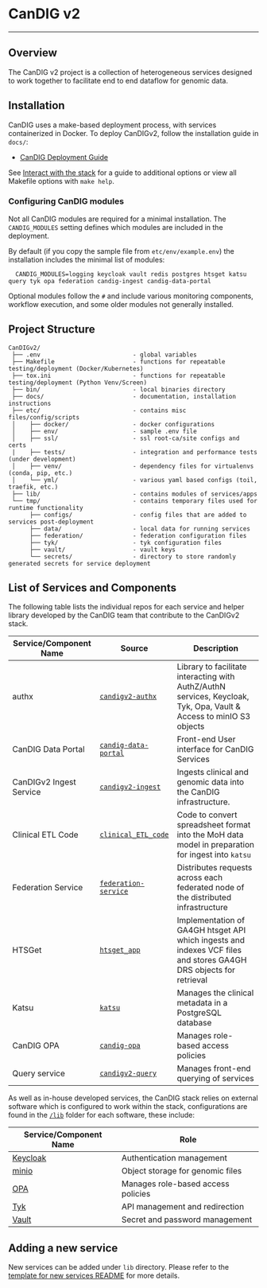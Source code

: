 # CanDIG v2

- - -

## Overview

The CanDIG v2 project is a collection of heterogeneous services designed to work together to facilitate end to end
dataflow for genomic data.

## Installation

CanDIG uses a make-based deployment process, with services containerized in Docker. To deploy CanDIGv2, follow the installation guide in `docs/`:

* [CanDIG Deployment Guide](./docs/install-candig.md)

See [Interact with the stack](docs/interact-with-the-stack.md) for a guide to additional options or view all Makefile options with `make help`.

### Configuring CanDIG modules

Not all CanDIG modules are required for a minimal installation. The `CANDIG_MODULES` setting defines which modules are included in the deployment.

By default (if you copy the sample file from `etc/env/example.env`) the installation includes the minimal list of modules:

```
  CANDIG_MODULES=logging keycloak vault redis postgres htsget katsu query tyk opa federation candig-ingest candig-data-portal
```

Optional modules follow the `#` and include various monitoring components, workflow execution, and some older modules not generally installed.

## Project Structure

```plaintext
CanDIGv2/
 ├── .env                          - global variables
 ├── Makefile                      - functions for repeatable testing/deployment (Docker/Kubernetes)
 ├── tox.ini                       - functions for repeatable testing/deployment (Python Venv/Screen)
 ├── bin/                          - local binaries directory
 ├── docs/                         - documentation, installation instructions
 ├── etc/                          - contains misc files/config/scripts
 │    ├── docker/                  - docker configurations
 │    ├── env/                     - sample .env file
 │    ├── ssl/                     - ssl root-ca/site configs and certs
 |    ├── tests/                   - integration and performance tests (under development)
 │    ├── venv/                    - dependency files for virtualenvs (conda, pip, etc.)
 │    └── yml/                     - various yaml based configs (toil, traefik, etc.)
 ├── lib/                          - contains modules of services/apps
 └── tmp/                          - contains temporary files used for runtime functionality
      ├── configs/                 - config files that are added to services post-deployment
      ├── data/                    - local data for running services
      ├── federation/              - federation configuration files
      ├── tyk/                     - tyk configuration files
      ├── vault/                   - vault keys
      └── secrets/                 - directory to store randomly generated secrets for service deployment
```

## List of Services and Components

The following table lists the individual repos for each service and helper library developed by the CanDIG team that contribute to the CanDIGv2 stack.

| Service/Component Name    | Source                                                                | Description                       |
|---------------------------|-----------------------------------------------------------------------|------------------------------|
| authx                     | [`candigv2-authx`](https://github.com/CanDIG/candigv2-authx)          | Library to facilitate interacting with AuthZ/AuthN services, Keycloak, Tyk, Opa, Vault & Access to minIO S3 objects |
| CanDIG Data Portal        | [`candig-data-portal`](https://github.com/CanDIG/candig-data-portal)  | Front-end User interface for CanDIG Services |
| CanDIGv2 Ingest Service     | [`candigv2-ingest`](https://github.com/CanDIG/candigv2-ingest)        | Ingests clinical and genomic data into the CanDIG infrastructure. |
| Clinical ETL Code         | [`clinical_ETL_code`](https://github.com/CanDIG/clinical_ETL_code)    | Code to convert spreadsheet format into the MoH data model in preparation for ingest into `katsu` |
| Federation Service        | [`federation-service`](https://github.com/CanDIG/federation_service)  | Distributes requests across each federated node of the distributed infrastructure   |
| HTSGet                    | [`htsget_app`](https://github.com/CanDIG/htsget_app)                  | Implementation of GA4GH htsget API which ingests and indexes VCF files and stores GA4GH DRS objects for retrieval |
| Katsu                     | [`katsu`](https://github.com/CanDIG/katsu)                            | Manages the clinical metadata in a PostgreSQL database |
| CanDIG OPA                | [`candig-opa`](https://github.com/CanDIG/candig-opa)                  | Manages role-based access policies   |
| Query service             | [`candigv2-query`](https://github.com/CanDIG/candigv2-query)                   | Manages front-end querying of services |

As well as in-house developed services, the CanDIG stack relies on external software which is configured to work within the stack, configurations are found in the [`/lib`](/lib) folder for each software, these include:

| Service/Component Name                  | Role                                 |
|-----------------------------------------|--------------------------------------|
| [Keycloak](https://www.keycloak.org/)   | Authentication management            |
| [minio](https://min.io/)                | Object storage for genomic files     |
| [OPA](https://www.openpolicyagent.org/) | Manages role-based access policies   |
| [Tyk](https://tyk.io/)                  | API management and redirection       |
| [Vault](https://www.vaultproject.io/)   | Secret and password management       |

## Adding a new service

New services can be added under `lib` directory.  Please refer to the
[template for new services README](./lib/templates/README.md) for more details.
